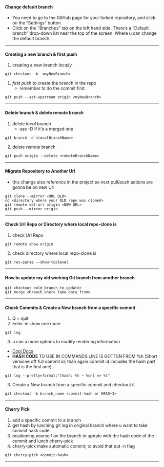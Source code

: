 #### Change default branch
- You need to go to the GitHub page for your forked repository, and click on the “Settings” button.
- Click on the "Branches" tab on the left hand side. There’s a “Default branch” drop-down list near the top of the screen. Where u can change the default branch
- --
####  Creating a new branch & first push
1. creating a new branch *locally*
```console
git checkout -b  <myNewBranch> 
```
1. *first push* to create the branch in the repo
	- remember to do the commit first
```console
git push --set-upstream origin <myNewBranch>
```
---
#### Delete branch & delete remote branch
1. delete *local* branch
	- use -D if it's a merged one 
```console
git branch -d <localBranchName> 
```
2. delete *remote* branch 
```console
git push origin --delete <remoteBranchName>
```
---
#### Migrate Repository to Another Url
- this change also reference in the project so next pull/push actions are gonna be on new Url
```console
git clone --mirror <URL OLD>
cd <directory where your OLD repo was cloned>
git remote set-url origin <NEW URL>
git push --mirror origin
```
---
#### Check Url Repo or Directory where local repo-clone is
1. check Url Repo
```console
git remote show origin
```
2. check directory where local repo-clone is
```console
git rev-parse --show-toplevel
```
---
#### How to update my old working Git branch from another branch
```console
git checkout <old_branch_to_update>
git merge <branch_where_take_data_from>
```
---
#### Check Commits & Create a New branch from a specific commit
1. Q = quit 
2.  Enter => show one more 
```console
git log
```
3. u can a more options to modify rendering information
- [Cool Docs](https://git-scm.com/book/en/v2/Git-Basics-Viewing-the-Commit-History)
-  **HASH CODE** TO USE IN COMMANDS LINE IS GOTTEN FROM %h (Short versione off full commit id; than again commit id includes the hash part that is the first one)
```console
git log --pretty=format:"[hash: %h ~ %cn] => %s"
```
3. Create a New branch from a specific commit and checkout it 
```console
git checkout -b branch_name <commit-hash or HEAD~3>
```
---
#### Cherry Pick
1. add a specific commit to a branch
2. get hash by lunching git log in original branch where u want to take commit hash code 
3. positioning yourself on the branch to update with the hash code of the commit and lunch cherry-pick
4. cherry-pick make automatic commit; to avoid that put -n flag
```console
git cherry-pick <commit-hash>
```
---




